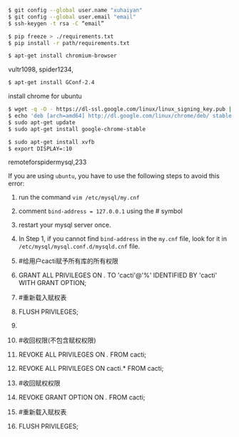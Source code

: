 ```bash
$ git config --global user.name "xuhaiyan"
$ git config --global user.email "email"
$ ssh-keygen -t rsa -C “email”
```

```bash
$ pip freeze > ./requirements.txt
$ pip install -r path/requirements.txt 
```

```bash
$ apt-get install chromium-browser

```

vultr1098, spider1234,

```bash
$ apt-get install GConf-2.4
```

install chrome for ubuntu

```bash
$ wget -q -O - https://dl-ssl.google.com/linux/linux_signing_key.pub | sudo apt-key add -
$ echo 'deb [arch=amd64] http://dl.google.com/linux/chrome/deb/ stable main' | sudo tee /etc/apt/sources.list.d/google-chrome.list
$ sudo apt-get update 
$ sudo apt-get install google-chrome-stable
```

```bash
$ sudo apt-get install xvfb
$ export DISPLAY=:10
```

remoteforspidermysql,233

If you are using `ubuntu`, you have to use the following steps to avoid this error:

1. run the command `vim /etc/mysql/my.cnf`
2. comment `bind-address = 127.0.0.1` using the # symbol
3. restart your mysql server once.
4. In Step 1, if you cannot find `bind-address` in the `my.cnf` file, look for it in `/etc/mysql/mysql.conf.d/mysqld.cnf` file.



1. \#给用户cacti赋予所有库的所有权限  
2. GRANT ALL PRIVILEGES ON *.* TO 'cacti'@'%' IDENTIFIED BY 'cacti' WITH GRANT OPTION;  
3. \#重新载入赋权表  
4. FLUSH PRIVILEGES;  
5.   
6. \#收回权限(不包含赋权权限)  
7. REVOKE ALL PRIVILEGES ON *.* FROM cacti;  
8. REVOKE ALL PRIVILEGES ON cacti.* FROM cacti;  
9. \#收回赋权权限  
10. REVOKE GRANT OPTION ON *.* FROM cacti;  
11. \#重新载入赋权表  
12. FLUSH PRIVILEGES;  